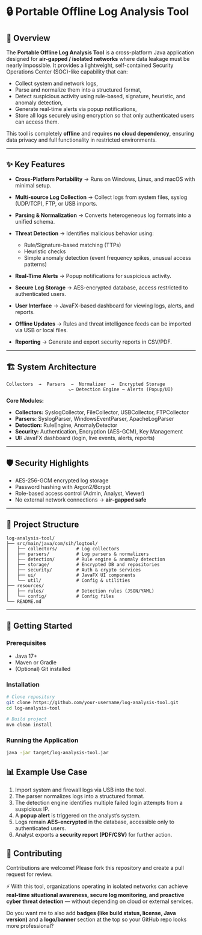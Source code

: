 

# 🔒 Portable Offline Log Analysis Tool

## 📌 Overview

The **Portable Offline Log Analysis Tool** is a cross-platform Java application designed for **air-gapped / isolated networks** where data leakage must be nearly impossible.
It provides a lightweight, self-contained Security Operations Center (SOC)-like capability that can:

* Collect system and network logs,
* Parse and normalize them into a structured format,
* Detect suspicious activity using rule-based, signature, heuristic, and anomaly detection,
* Generate real-time alerts via popup notifications,
* Store all logs securely using encryption so that only authenticated users can access them.

This tool is completely **offline** and requires **no cloud dependency**, ensuring data privacy and full functionality in restricted environments.

---

## ✨ Key Features

* **Cross-Platform Portability** → Runs on Windows, Linux, and macOS with minimal setup.
* **Multi-source Log Collection** → Collect logs from system files, syslog (UDP/TCP), FTP, or USB imports.
* **Parsing & Normalization** → Converts heterogeneous log formats into a unified schema.
* **Threat Detection** → Identifies malicious behavior using:

  * Rule/Signature-based matching (TTPs)
  * Heuristic checks
  * Simple anomaly detection (event frequency spikes, unusual access patterns)
* **Real-Time Alerts** → Popup notifications for suspicious activity.
* **Secure Log Storage** → AES-encrypted database, access restricted to authenticated users.
* **User Interface** → JavaFX-based dashboard for viewing logs, alerts, and reports.
* **Offline Updates** → Rules and threat intelligence feeds can be imported via USB or local files.
* **Reporting** → Generate and export security reports in CSV/PDF.

---

## 🏗️ System Architecture

```
Collectors  →  Parsers  →  Normalizer  →  Encrypted Storage  
                       ↘→ Detection Engine → Alerts (Popup/UI)
```

**Core Modules:**

* **Collectors:** SyslogCollector, FileCollector, USBCollector, FTPCollector
* **Parsers:** SyslogParser, WindowsEventParser, ApacheLogParser
* **Detection:** RuleEngine, AnomalyDetector
* **Security:** Authentication, Encryption (AES-GCM), Key Management
* **UI:** JavaFX dashboard (login, live events, alerts, reports)

---

## 🛡️ Security Highlights

* AES-256-GCM encrypted log storage
* Password hashing with Argon2/Bcrypt
* Role-based access control (Admin, Analyst, Viewer)
* No external network connections → **air-gapped safe**

---

## 📂 Project Structure

```
log-analysis-tool/
├── src/main/java/com/sih/logtool/
│   ├── collectors/       # Log collectors
│   ├── parsers/          # Log parsers & normalizers
│   ├── detection/        # Rule engine & anomaly detection
│   ├── storage/          # Encrypted DB and repositories
│   ├── security/         # Auth & crypto services
│   ├── ui/               # JavaFX UI components
│   └── util/             # Config & utilities
├── resources/
│   ├── rules/            # Detection rules (JSON/YAML)
│   └── config/           # Config files
└── README.md
```

---

## 🚀 Getting Started

### Prerequisites

* Java 17+
* Maven or Gradle
* (Optional) Git installed

### Installation

```bash
# Clone repository
git clone https://github.com/your-username/log-analysis-tool.git
cd log-analysis-tool

# Build project
mvn clean install
```

### Running the Application

```bash
java -jar target/log-analysis-tool.jar
```



## 📊 Example Use Case

1. Import system and firewall logs via USB into the tool.
2. The parser normalizes logs into a structured format.
3. The detection engine identifies multiple failed login attempts from a suspicious IP.
4. A **popup alert** is triggered on the analyst’s system.
5. Logs remain **AES-encrypted** in the database, accessible only to authenticated users.
6. Analyst exports a **security report (PDF/CSV)** for further action.



## 🤝 Contributing

Contributions are welcome! Please fork this repository and create a pull request for review.

⚡ With this tool, organizations operating in isolated networks can achieve **real-time situational awareness, secure log monitoring, and proactive cyber threat detection** — without depending on cloud or external services.



Do you want me to also add **badges (like build status, license, Java version)** and a **logo/banner** section at the top so your GitHub repo looks more professional?
